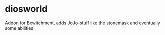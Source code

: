 # diosworld
Addon for Bewitchment, adds JoJo-stuff like the stonemask and eventually some abilities
